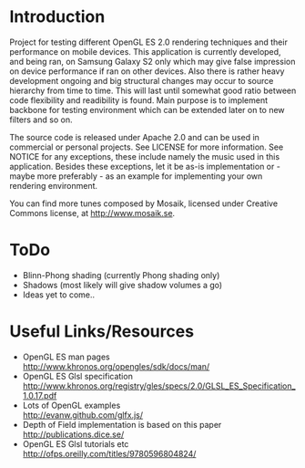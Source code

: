 Introduction
============

Project for testing different OpenGL ES 2.0 rendering techniques and their performance
on mobile devices. This application is currently developed, and being ran, on Samsung Galaxy S2
only which may give false impression on device performance if ran on other devices.
Also there is rather heavy development ongoing and big structural changes may occur to source
hierarchy from time to time. This will last until somewhat good ratio between code flexibility
and readibility is found. Main purpose is to implement backbone for testing environment which
can be extended later on to new filters and so on.

The source code is released under Apache 2.0 and can be used in commercial or personal projects.
See LICENSE for more information. See NOTICE for any exceptions, these include namely the music
used in this application. Besides these exceptions, let it be as-is implementation or -
maybe more preferably - as an example for implementing your own rendering environment.

You can find more tunes composed by Mosaik, licensed under Creative Commons license, at 
http://www.mosaik.se.

ToDo
====

- Blinn-Phong shading (currently Phong shading only)
- Shadows (most likely will give shadow volumes a go)
- Ideas yet to come..

Useful Links/Resources
======================

- OpenGL ES man pages<br>
http://www.khronos.org/opengles/sdk/docs/man/
- OpenGL ES Glsl specification<br>
http://www.khronos.org/registry/gles/specs/2.0/GLSL_ES_Specification_1.0.17.pdf
- Lots of OpenGL examples<br>
http://evanw.github.com/glfx.js/
- Depth of Field implementation is based on this paper<br>
http://publications.dice.se/
- OpenGL ES Glsl tutorials etc<br>
http://ofps.oreilly.com/titles/9780596804824/
